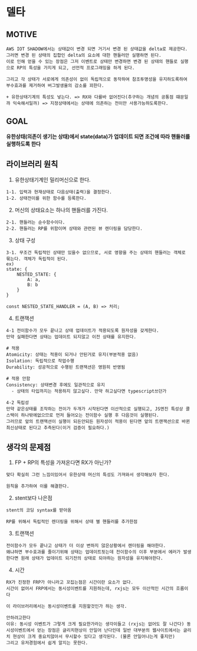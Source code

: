 # 델타

## MOTIVE

```
AWS IOT SHADOW에서는 상태값이 변경 되면 거기서 변경 된 상태값을 delta로 제공한다.
그러면 변경 된 상태의 집합인 delta의 요소에 대한 핸들러만 실행하면 된다.
이로 인해 얻을 수 있는 장점은 그저 이벤트로 상태만 변경하면 변경 된 상태의 핸들로 실행으로 RP의 특성을 가지게 되고, 선언적 프로그래밍을 하게 된다.

그리고 각 상태가 서로에게 의존성이 없이 독립적으로 동작하여 참조투명성을 유지하도록하여 부수효과를 제거하여 버그발생율의 감소를 꾀한다.

+ 유한상태기계의 특성도 넣는다. => RX와 다를바 없어진다(추구하는 개념의 공통점 떄문일까 익숙해서일까) => 지정상태에서는 상태에 의존하는 전이만 사용가능하도록한다.
```

## GOAL

**유한상태(의존이 생기는 상태)에서 state(data)가 업데이트 되면 조건에 따라 핸들러를실행하도록 한다**


## 라이브러리 원칙

1. 유한상태기계인 밀리머신으로 한다.
```
1-1. 입력과 현재상태로 다음상태(출력)을 결정한다.
1-2. 상태전이를 위한 함수를 등록한다.
```

2. 머신의 상태요소는 하나의 핸들러를 가진다.
```
2-1. 핸들러는 순수함수이다.
2-2. 핸들러는 RP를 위함이며 상태와 관련된 뷰 렌더링을 담당한다.
```

3. 상태 구성
```
3-1. 무조건 독립적인 상태만 있을수 없으므로, 서로 영향을 주는 상태의 핸들러는 객체로 묶는다. 객체가 독립적이 된다.
ex)
state: {
    NESTED_STATE: {
        A: a,
        B: b
    }
}

const NESTED_STATE_HANDLER = (A, B) => 처리;
```
4. 트랜잭션
```
4-1 전이함수가 모두 끝나고 상태 업데이트가 적용되도록 원자성을 갖게한다.
만약 실패한다면 상태는 업데이트 되지않고 이전 상태를 유지한다.

# 적용
Atomicity: 상태는 적용이 되거나 안된거로 유지(부분적용 없음)
Isolation: 독립적으로 작업수행
Durability: 성공적으로 수행된 트랜잭션은 영원히 반영됨

# 적용 안함
Consistency: 상태변경 후에도 일관적으로 유지
  - 상태의 타입까지는 적용하지 않고싶다. 만약 하고싶다면 typescript쓰던가

4-2 독립성
만약 같은상태를 조작하는 전이가 두개가 시작된다면 이산적으로 실행되고, JS엔진 특성상 콜스택이 하나밖에없으므로 먼저 들어오는 전이함수 실행 후 다음것이 실행된다.
그러므로 앞의 트랜잭션이 실행이 되든안되든 원자성이 적용이 된다면 앞의 트랜잭션으로 바뀐 최신상태로 된다고 추측된다(이거 검증이 필요하다.)
```

## 생각의 문제점

1. FP + RP의 특성을 가져온다면 RX가 아닌가?
```
맞다 확실히 그런 느낌이있어서 유한상태 머신의 특성도 가져와서 생각해보자 한다.

원칙을 추가하여 이를 해결한다.
```

2. stent보다 나은점
```
stent의 코딩 syntax를 받아옴

RP를 위해서 독립적인 렌더링을 위해서 상태 별 핸들러를 추가한점
```

3. 트랜잭션
```
전이함수가 모두 끝나고 상태가 더 이상 변하지 않은상황에서 렌더링을 해야한다.
왜냐하면 부수효과를 줄이기위해 상태는 업데이트됫는데 전이함수의 이후 부분에서 에러가 발생한다면 원래 상태가 업데이트 되기전의 상태로 되야하는 원자성을 유지해야한다.
```

4. 시간
```
RX가 진정한 FRP가 아니라고 꼬집는점은 시간이란 요소가 없다.
시간이 없어서 FRP에서는 동시성이벤트를 지원하는데, rxjs는 모두 이산적인 시간의 흐름이다

이 라이브러리에서는 동시성이벤트를 지원할것인가 하는 생각.

안하려고한다
이유: 동시성 이벤트가 그렇게 크게 필요한가라는 생각이들고 (rxjs는 없어도 잘 나간다) 동시성이벤트에서 얻는 장점은 글리치현상이 안일어 난다인데 일반 대부분의 웹사이트에서는 글리치 현상이 크게 중요치않아서 무시할수 있다고 생각된다. (물론 안일어나는게 좋지만)
그리고 유저경험에서 쉽게 알지는 못한다.
```